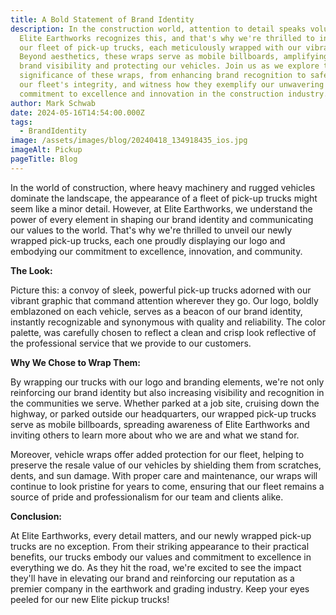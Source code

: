 ```yaml
---
title: A Bold Statement of Brand Identity
description: In the construction world, attention to detail speaks volumes.
  Elite Earthworks recognizes this, and that's why we're thrilled to introduce
  our fleet of pick-up trucks, each meticulously wrapped with our vibrant logo.
  Beyond aesthetics, these wraps serve as mobile billboards, amplifying our
  brand visibility and protecting our vehicles. Join us as we explore the
  significance of these wraps, from enhancing brand recognition to safeguarding
  our fleet's integrity, and witness how they exemplify our unwavering
  commitment to excellence and innovation in the construction industry.
author: Mark Schwab
date: 2024-05-16T14:54:00.000Z
tags:
  - BrandIdentity
image: /assets/images/blog/20240418_134918435_ios.jpg
imageAlt: Pickup
pageTitle: Blog
---
```

In the world of construction, where heavy machinery and rugged vehicles dominate the landscape, the appearance of a fleet of pick-up trucks might seem like a minor detail. However, at Elite Earthworks, we understand the power of every element in shaping our brand identity and communicating our values to the world. That's why we're thrilled to unveil our newly wrapped pick-up trucks, each one proudly displaying our logo and embodying our commitment to excellence, innovation, and community.

**The Look:**

Picture this: a convoy of sleek, powerful pick-up trucks adorned with our vibrant graphic that command attention wherever they go. Our logo, boldly emblazoned on each vehicle, serves as a beacon of our brand identity, instantly recognizable and synonymous with quality and reliability. The color palette, was carefully chosen to reflect a clean and crisp look reflective of the professional service that we provide to our customers.

**Why We Chose to Wrap Them:**

By wrapping our trucks with our logo and branding elements, we're not only reinforcing our brand identity but also increasing visibility and recognition in the communities we serve. Whether parked at a job site, cruising down the highway, or parked outside our headquarters, our wrapped pick-up trucks serve as mobile billboards, spreading awareness of Elite Earthworks and inviting others to learn more about who we are and what we stand for.

Moreover, vehicle wraps offer added protection for our fleet, helping to preserve the resale value of our vehicles by shielding them from scratches, dents, and sun damage. With proper care and maintenance, our wraps will continue to look pristine for years to come, ensuring that our fleet remains a source of pride and professionalism for our team and clients alike.

**Conclusion:**

At Elite Earthworks, every detail matters, and our newly wrapped pick-up trucks are no exception. From their striking appearance to their practical benefits, our trucks embody our values and commitment to excellence in everything we do. As they hit the road, we're excited to see the impact they'll have in elevating our brand and reinforcing our reputation as a premier company in the earthwork and grading industry. Keep your eyes peeled for our new Elite pickup trucks!
